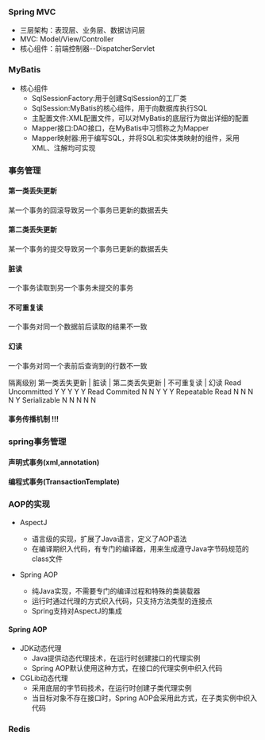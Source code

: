 ### Spring MVC
- 三层架构：表现层、业务层、数据访问层
- MVC: Model/View/Controller
- 核心组件：前端控制器--DispatcherServlet

### MyBatis
- 核心组件
    - SqlSessionFactory:用于创建SqlSession的工厂类
    - SqlSession:MyBatis的核心组件，用于向数据库执行SQL
    - 主配置文件:XML配置文件，可以对MyBatis的底层行为做出详细的配置
    - Mapper接口:DAO接口，在MyBatis中习惯称之为Mapper
    - Mapper映射器:用于编写SQL，并将SQL和实体类映射的组件，采用XML、注解均可实现
  
### 事务管理

#### 第一类丢失更新
某一个事务的回滚导致另一个事务已更新的数据丢失

#### 第二类丢失更新
某一个事务的提交导致另一个事务已更新的数据丢失

#### 脏读
一个事务读取到另一个事务未提交的事务

#### 不可重复读
一个事务对同一个数据前后读取的结果不一致

#### 幻读
一个事务对同一个表前后查询到的行数不一致

隔离级别                第一类丢失更新 | 脏读 | 第二类丢失更新 | 不可重复读 | 幻读
Read Uncommitted          Y           Y        Y            Y        Y 
Read Commited             N           N        Y            Y        Y
Repeatable Read           N           N        N            N        Y 
Serializable              N           N        N            N        N

#### 事务传播机制 !!!

### spring事务管理

#### 声明式事务(xml,annotation)

#### 编程式事务(TransactionTemplate)

### AOP的实现
- AspectJ
  - 语言级的实现，扩展了Java语言，定义了AOP语法
  - 在编译期织入代码，有专门的编译器，用来生成遵守Java字节码规范的class文件

- Spring AOP
  - 纯Java实现，不需要专门的编译过程和特殊的类装载器
  - 运行时通过代理的方式织入代码，只支持方法类型的连接点
  - Spring支持对AspectJ的集成

#### Spring AOP
- JDK动态代理
  - Java提供动态代理技术，在运行时创建接口的代理实例
  - Spring AOP默认使用这种方式，在接口的代理实例中织入代码
- CGLib动态代理
  - 采用底层的字节码技术，在运行时创建子类代理实例
  - 当目标对象不存在接口时，Spring AOP会采用此方式，在子类实例中织入代码

### Redis